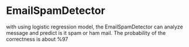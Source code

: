 # EmailSpamDetector
with using logistic regression model, the EmailSpamDetector can analyze message and predict is it spam or ham mail. The probability of the correctness is about %97
